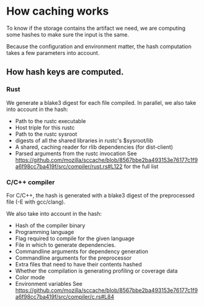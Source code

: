 # How caching works

To know if the storage contains the artifact we need, we are
computing some hashes to make sure the input is the same.

Because the configuration and environment matter, the hash
computation takes a few parameters into account.

## How hash keys are computed.

### Rust

We generate a blake3 digest for each file compiled.
In parallel, we also take into account in the hash:
* Path to the rustc executable
* Host triple for this rustc
* Path to the rustc sysroot
* digests of all the shared libraries in rustc's $sysroot/lib
* A shared, caching reader for rlib dependencies (for dist-client)
* Parsed arguments from the rustc invocation
  See https://github.com/mozilla/sccache/blob/8567bbe2ba493153e76177c1f9a6f98cc7ba419f/src/compiler/rust.rs#L122 for the full list

### C/C++ compiler

For C/C++, the hash is generated with a blake3 digest of the preprocessed
file (-E with gcc/clang).

We also take into account in the hash:
* Hash of the compiler binary
* Programming language
* Flag required to compile for the given language
* File in which to generate dependencies.
* Commandline arguments for dependency generation
* Commandline arguments for the preprocessor
* Extra files that need to have their contents hashed
* Whether the compilation is generating profiling or coverage data
* Color mode
* Environment variables
See https://github.com/mozilla/sccache/blob/8567bbe2ba493153e76177c1f9a6f98cc7ba419f/src/compiler/c.rs#L84

